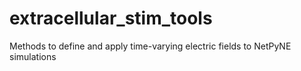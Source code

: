 # extracellular_stim_tools
 Methods to define and apply time-varying electric fields to NetPyNE simulations
